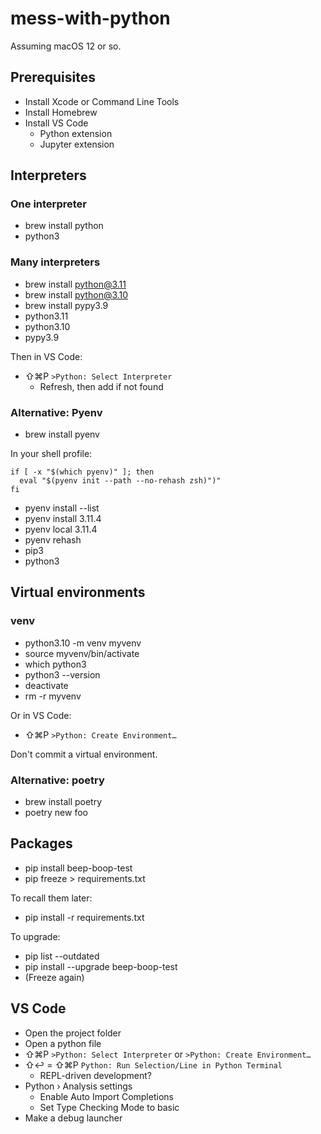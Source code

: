 # mess-with-python

Assuming macOS 12 or so.

## Prerequisites

- Install Xcode or Command Line Tools
- Install Homebrew
- Install VS Code
  - Python extension
  - Jupyter extension

## Interpreters

### One interpreter

- brew install python
- python3

### Many interpreters

- brew install python@3.11
- brew install python@3.10
- brew install pypy3.9
- python3.11
- python3.10
- pypy3.9

Then in VS Code:

- ⇧⌘P `>Python: Select Interpreter`
  - Refresh, then add if not found

### Alternative: Pyenv

- brew install pyenv

In your shell profile:

```
if [ -x "$(which pyenv)" ]; then
  eval "$(pyenv init --path --no-rehash zsh)")"
fi
```

- pyenv install --list
- pyenv install 3.11.4
- pyenv local 3.11.4
- pyenv rehash
- pip3
- python3

## Virtual environments

### venv

- python3.10 -m venv myvenv
- source myvenv/bin/activate
- which python3
- python3 --version
- deactivate
- rm -r myvenv

Or in VS Code:

- ⇧⌘P `>Python: Create Environment…`

Don't commit a virtual environment.

### Alternative: poetry

- brew install poetry
- poetry new foo

## Packages

- pip install beep-boop-test
- pip freeze > requirements.txt

To recall them later:

- pip install -r requirements.txt

To upgrade:

- pip list --outdated
- pip install --upgrade beep-boop-test
- (Freeze again)

## VS Code

- Open the project folder
- Open a python file
- ⇧⌘P `>Python: Select Interpreter` or `>Python: Create Environment…`
- ⇧↩︎ = ⇧⌘P `Python: Run Selection/Line in Python Terminal`
  - REPL-driven development?
- Python › Analysis settings
  - Enable Auto Import Completions
  - Set Type Checking Mode to basic
- Make a debug launcher
